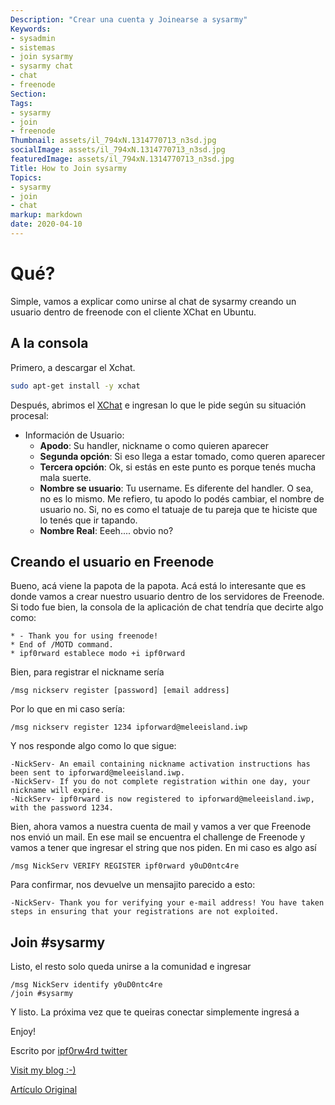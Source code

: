 ```yaml
---
Description: "Crear una cuenta y Joinearse a sysarmy"
Keywords:
- sysadmin 
- sistemas
- join sysarmy
- sysarmy chat
- chat
- freenode
Section: 
Tags:
- sysarmy
- join
- freenode
Thumbnail: assets/il_794xN.1314770713_n3sd.jpg
socialImage: assets/il_794xN.1314770713_n3sd.jpg
featuredImage: assets/il_794xN.1314770713_n3sd.jpg
Title: How to Join sysarmy 
Topics:
- sysarmy
- join
- chat
markup: markdown
date: 2020-04-10
---
```


# Qué?

Simple, vamos a explicar como unirse al chat de sysarmy creando un usuario dentro de freenode con el cliente XChat en Ubuntu.

<!--more-->

## A la consola

Primero, a descargar el Xchat. 

```bash
sudo apt-get install -y xchat
```

Después, abrimos el [XChat](http://xchat.org/) e ingresan lo que le pide según su situación procesal:

* Información de Usuario:
  - **Apodo**: Su handler, nickname o como quieren aparecer
  - **Segunda opción**: Si eso llega a estar tomado, como queren aparecer
  - **Tercera opción**: Ok, si estás en este punto es porque tenés mucha mala suerte. 
  - **Nombre se usuario**: Tu username. Es diferente del handler. O sea, no es lo mismo. Me refiero, tu apodo lo podés cambiar, el nombre de usuario no. Si, no es como el tatuaje de tu pareja que te hiciste que lo tenés que ir tapando.
  - **Nombre Real**: Eeeh.... obvio no?

## Creando el usuario en Freenode

Bueno, acá viene la papota de la papota. Acá está lo interesante que es donde vamos a crear nuestro usuario dentro de los servidores de Freenode.
Si todo fue bien, la consola de la aplicación de chat tendría que decirte algo como:

```
* - Thank you for using freenode!
* End of /MOTD command.
* ipf0rward establece modo +i ipf0rward
```

Bien, para registrar el nickname sería

```
/msg nickserv register [password] [email address]
```

Por lo que en mi caso sería: 

```
/msg nickserv register 1234 ipforward@meleeisland.iwp
```

Y nos responde algo como lo que sigue:

```
-NickServ- An email containing nickname activation instructions has been sent to ipforward@meleeisland.iwp.
-NickServ- If you do not complete registration within one day, your nickname will expire.
-NickServ- ipf0rward is now registered to ipforward@meleeisland.iwp, with the password 1234.
```

Bien, ahora vamos a nuestra cuenta de mail y vamos a ver que Freenode nos envió un mail. En ese mail se encuentra el challenge de Freenode y vamos a tener que ingresar el string que nos piden. En mi caso es algo así 

```
/msg NickServ VERIFY REGISTER ipf0rward y0uD0ntc4re
```

Para confirmar, nos devuelve un mensajito parecido a esto:

```
-NickServ- Thank you for verifying your e-mail address! You have taken steps in ensuring that your registrations are not exploited.
```
## Join #sysarmy

Listo, el resto solo queda unirse a la comunidad e ingresar
```
/msg NickServ identify y0uD0ntc4re
/join #sysarmy
```
Y listo. La próxima vez que te queiras conectar simplemente ingresá a

Enjoy!

Escrito por [ipf0rw4rd twitter](https://twitter.com/ipf0rw4rd)

[Visit my blog :-)](https://blog.ipforward.co)

[Artículo Original](https://blog.ipforward.co/2020/04/09/join_sysarmy/)


